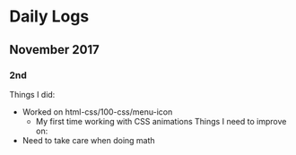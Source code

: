 # Daily Logs
## November 2017
### 2nd
Things I did:
* Worked on html-css/100-css/menu-icon
    * My first time working with CSS animations
Things I need to improve on:
* Need to take care when doing math